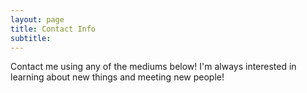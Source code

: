 ```yaml
---
layout: page
title: Contact Info
subtitle: 
---
```

Contact me using any of the mediums below! I'm always interested in learning about new things and meeting new people! 

